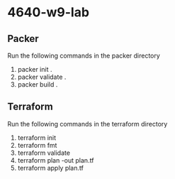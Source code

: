 # 4640-w9-lab

## Packer
Run the following commands in the packer directory
1. packer init .
2. packer validate .
3. packer build .

## Terraform
Run the following commands in the terraform directory
1. terraform init
2. terraform fmt
3. terraform validate
4. terraform plan -out plan.tf
5. terraform apply plan.tf
